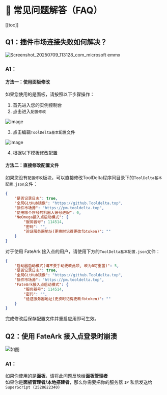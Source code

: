 # 🌹 常见问题解答（FAQ）

[[toc]]

## Q1：插件市场连接失败如何解决？

![Screenshot_20250709_113128_com_microsoft emmx](https://github.com/user-attachments/assets/705759ff-4952-4fd8-b29a-bc09c3723970)

### A1：

#### 方法一：使用面板修改

如果您使用的是面板，请按照以下步骤操作：

1. 首先进入您的实例控制台
2. 点击进入`配置修改`

![image](https://img.cdn1.vip/i/68d29078a83f5_1758630008.png)

3. 点击编辑`ToolDelta基本配置`文件

![image](https://img.cdn1.vip/i/68d291811185a_1758630273.webp)

4. 根据以下模板修改配置

#### 方法二：直接修改配置文件

如果您没有`配置修改`板块，可以直接修改ToolDelta程序同目录下的`ToolDelta基本配置.json`文件：

```json
{
    "是否记录日志": true,
    "全局GitHub镜像": "https://github.Tooldelta.top",
    "插件市场源": "https://pm.tooldelta.top",
    "使用哪个序号的机器人账号进服": 0,
    "NeOmega接入点启动模式": {
        "服务器号": 114514,
        "密码": "",
        "验证服务器地址(更换时记得更改fbtoken)": ""
    }
}
```

对于使用 FateArk 接入点的用户，请使用下方的`ToolDelta基本配置.json`文件：

```json
{
    "启动器启动模式(请不要手动更改此项, 改为0可重置)": 5,
    "是否记录日志": true,
    "全局GitHub镜像": "https://github.Tooldelta.top",
    "插件市场源": "https://pm.tooldelta.top",
    "FateArk接入点启动模式": {
        "服务器号": 114514,
        "密码": "",
        "验证服务器地址(更换时记得更改fbtoken)": ""
    }
}
```

完成修改后保存配置文件并重启应用即可生效。

## Q2：使用 FateArk 接入点登录时崩溃
![如图](https://img.cdn1.vip/i/68e067be3923f_1759537086.webp)

### A1：  
如果你使用的是**面板**，请将此问题反映给**面板管理者**  
如果你是**面板管理者/本地搭建者**，那么你需要把你的服务器 `IP` 私信发送给 `SuperScript (2528622340)`
